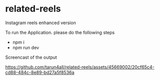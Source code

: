 # related-reels

Instagram reels enhanced version

To run the Application. please do the following steps 
 - npm i
 - npm run dev

Screencast of the output




https://github.com/tarun4all/related-reels/assets/45669002/20cf65c4-cd88-484c-8e89-bd27a5f8536a

